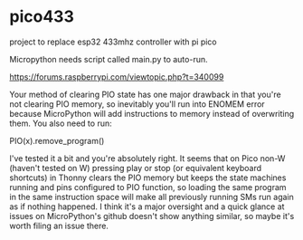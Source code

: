# pico433
project to replace esp32 433mhz controller with pi pico



Micropython needs script called main.py to auto-run.




https://forums.raspberrypi.com/viewtopic.php?t=340099

Your method of clearing PIO state has one major drawback in that you're not clearing PIO memory, so inevitably you'll run into ENOMEM error because MicroPython will add instructions to memory instead of overwriting them. You also need to run:

PIO(x).remove_program()

I've tested it a bit and you're absolutely right. It seems that on Pico non-W (haven't tested on W) pressing play or stop (or equivalent keyboard shortcuts) in Thonny clears the PIO memory but keeps the state machines running and pins configured to PIO function, so loading the same program in the same instruction space will make all previously running SMs run again as if nothing happened. I think it's a major oversight and a quick glance at issues on MicroPython's github doesn't show anything similar, so maybe it's worth filing an issue there.